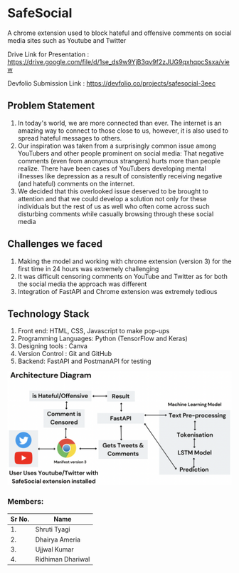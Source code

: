 # SafeSocial

A chrome extension used to block hateful and offensive comments on social media sites such as Youtube and Twitter

Drive Link for Presentation : https://drive.google.com/file/d/1se_ds9w9YjB3qv9f2zJUG9qxhqpcSsxa/view

Devfolio Submission Link : https://devfolio.co/projects/safesocial-3eec

## Problem Statement
1. In today's world, we are more connected than ever. The internet is an amazing way to connect to those close to us, however, it is also used to spread hateful messages to others. 
2. Our inspiration was taken from a surprisingly common issue among YouTubers and other people prominent on social media: That negative comments (even from anonymous strangers) hurts more than people realize. There have been cases of YouTubers developing mental illnesses like depression as a result of consistently receiving negative (and hateful) comments on the internet. 
3. We decided that this overlooked issue deserved to be brought to attention and that we could develop a solution not only for these individuals but the rest of us as well who often come across such disturbing comments while casually browsing through these social media

## Challenges we faced
1. Making the model and working with chrome extension (version 3) for the first time in 24 hours was extremely challenging
2. It was difficult censoring comments on YouTube and Twitter as for both the social media the approach was different
3. Integration of FastAPI and Chrome extension was extremely tedious

## Technology Stack
1. Front end: HTML, CSS, Javascript to make pop-ups
2. Programming Languages: Python (TensorFlow and Keras)
3. Designing tools : Canva
4. Version Control : Git and GitHub
5. Backend: FastAPI and PostmanAPI for testing

![](archi.png)

### Members:
| Sr No. | Name               |
| -------| -------------------|  
| 1.     | Shruti Tyagi       | 
| 2.     | Dhairya Ameria     | 
| 3.     | Ujjwal Kumar       |
| 4.     | Ridhiman Dhariwal  |
